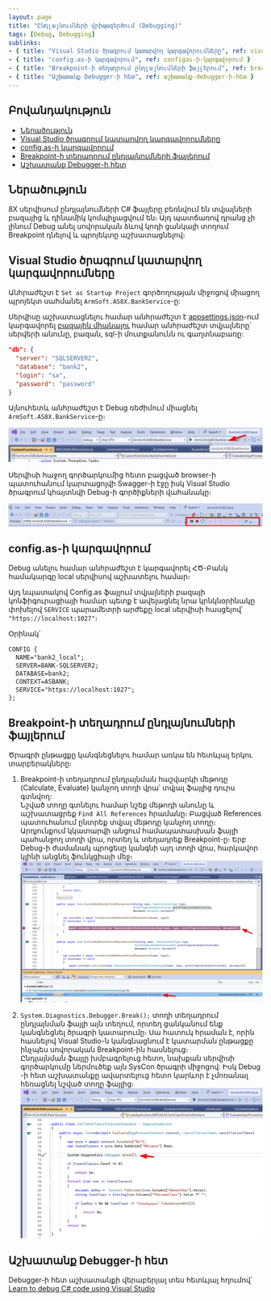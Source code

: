 ```yaml
---
layout: page
title: "Ընդլայնումների վրիպազերծում (Debugging)"
tags: [Debug, Debugging]
sublinks:
- { title: "Visual Studio ծրագրում կատարվող կարգավորումները", ref: visual-studio-ծրագրում-կատարվող-կարգավորումները }
- { title: "config.as-ի կարգավորում", ref: configas-ի-կարգավորում }
- { title: "Breakpoint-ի տեղադրում ընդլայնումների ֆայլերում", ref: breakpoint-ի-տեղադրում-ընդլայնումների-ֆայլերում }
- { title: "Աշխատանք Debugger-ի հետ", ref: աշխատանք-debugger-ի-հետ }
---
```


## Բովանդակություն

- [Ներածություն](#ներածություն)
- [Visual Studio ծրագրում կատարվող կարգավորումները](#visual-studio-ծրագրում-կատարվող-կարգավորումները)
- [config.as-ի կարգավորում](#configas-ի-կարգավորում)
- [Breakpoint-ի տեղադրում ընդլայնումների ֆայլերում](#breakpoint-ի-տեղադրում-ընդլայնումների-ֆայլերում)
- [Աշխատանք Debugger-ի հետ](#աշխատանք-debugger-ի-հետ)

## Ներածություն

8X սերվիսում ընդլայնումների C# ֆայլերը բեռնվում են տվյալների բազայից և դինամիկ կոմպիլյացվում են։
Այդ պատճառով դրանց չի լինում Debug անել սովորական ձևով կոդի ցանկալի տողում Breakpoint դնելով և պրոյեկտը աշխատացնելով։

## Visual Studio ծրագրում կատարվող կարգավորումները 

Անհրաժեշտ է `Set as Startup Project` գործողության միջոցով միացող պրոյեկտ սահմանել `ArmSoft.AS8X.BankService`-ը:

Սերվիսը աշխատացնելու համար անհրաժեշտ է [appsettings.json](../Project/appsettings_json.md)-ում կարգավորել [բազային միանալու](../Project/appsettings_json.md#db) համար անհրաժեշտ տվյալները՝ սերվերի անունը, բազան, sql-ի մուտքանունն ու գաղտնաբառը: 

```json
"db": {
  "server": "SQLSERVER2",
  "database": "bank2",
  "login": "sa",
  "password": "password"
}
```

Այնուհետև անհրաժեշտ է Debug ռեժիմում միացնել `ArmSoft.AS8X.BankService`-ը։ 

![Debug-ի գործարկում](debugging_run_debug.png)

Սերվիսի հաջող գործարկումից հետո բացված browser-ի պատուհանում կարտացոլվի Swagger-ի էջը իսկ Visual Studio ծրագրում կհայտնվի Debug-ի գործիքների վահանակը։ 

![Debug-ի գործիքների վահանակ](debugging_debug_bar.png)

## config.as-ի կարգավորում

Debug անելու համար անհրաժեշտ է կարգավորել ՀԾ-Բանկ համակարգը local սերվիսով աշխատելու համար։ 

Այդ նպատակով Config.as ֆայլում տվյալների բազայի կոնֆիգուրացիայի համար պետք է ավելացնել նրա կրնկնօրինակը փոխելով `SERVICE` պարամետրի արժեքը local սերվիսի հասցեյով՝ `"https://localhost:1027"`։

Օրինակ՝
```as4x
CONFIG {
  NAME="bank2_local";
  SERVER=BANK-SQLSERVER2;
  DATABASE=bank2;
  CONTEXT=ASBANK;
  SERVICE="https://localhost:1027";
};
```

## Breakpoint-ի տեղադրում ընդլայնումների ֆայլերում

Ծրագրի ընթացքը կանգնեցնելու համար առկա են հետևյալ երկու տարբերակները։ 

1. Breakpoint-ի տեղադրում ընդլայնման հաշվարկի մեթոդը (Calculate, Evaluate) կանչող տողի վրա՝ տվյալ ֆայլից դուրս գտնվող:  
   Նշված տողը գտնելու համար նշեք մեթոդի անունը և աշխատացրեք `Find All References` հրամանը։ 
   Բացված References պատուհանում ընտրեք տվյալ մեթոդը կանչող տողը։ 
   Արդյունքում կկատարվի անցում համապատասխան ֆայլի պահանջող տողի վրա, որտեղ և տեղադրեք Breakpoint-ը։ 
   Երբ Debug-ի ժամանակ պրոցեսը կանգնի այդ տողի վրա, հարկավոր կլինի անցնել ֆունկցիայի մեջ։
   ![Breakpoint-ի տեղադրում](debugging_references.png)

2. `System.Diagnostics.Debugger.Break();` տողի տեղադրում ընդլայնման ֆայլի այն տեղում, որտեղ ցանկանում ենք կանգնեցնել ծրագրի կատարումը։
   Սա հատուկ հրաման է, որին հասնելով Visual Studio-ն կանգնացնում է կատարման ընթացքը ինչպես սովորական Breakpoint-ին հասնելուց։  
   Ընդլայնման ֆայլը խմբագրելուց հետո, նախքան սերվիսի գործարկումը ներմուծեք այն SysCon ծրագրի միջոցով: Իսկ Debug -ի հետ աշխատանքը ավարտելուց հետո կարևոր է չմոռանալ հեռացնել նշված տողը ֆայլից։
   ![Breakpoint-ի տեղադրում](debugging_debugger_break.png)

## Աշխատանք Debugger-ի հետ

Debugger-ի հետ աշխատանքի վերաբերյալ տես հետևյալ հղումով՝ [Learn to debug C# code using Visual Studio](https://learn.microsoft.com/en-us/visualstudio/get-started/csharp/tutorial-debugger)

